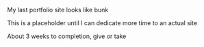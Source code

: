My last portfolio site looks like bunk

This is a placeholder until I can dedicate more time to an actual site

About 3 weeks to completion, give or take